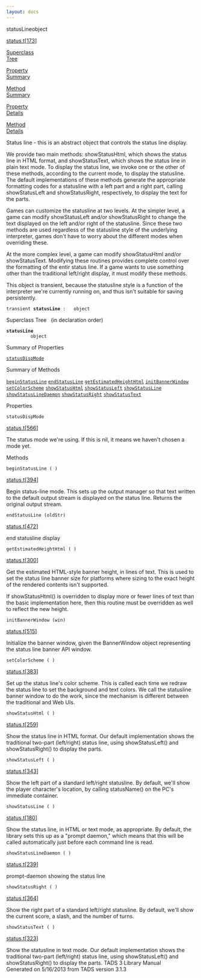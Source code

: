 ```yaml
---
layout: docs
---
```

<span class="title">statusLine</span><span class="type">object</span>

[status.t](../file/status.t.html)\[[173](../source/status.t.html#173)\]

[Superclass  
Tree](#_SuperClassTree_)

[Property  
Summary](#_PropSummary_)

[Method  
Summary](#_MethodSummary_)

[Property  
Details](#_Properties_)

[Method  
Details](#_Methods_)



Status line - this is an abstract object that controls the status line
display.

We provide two main methods: showStatusHtml, which shows the status line
in HTML format, and showStatusText, which shows the status line in plain
text mode. To display the status line, we invoke one or the other of
these methods, according to the current mode, to display the statusline.
The default implementations of these methods generate the appropriate
formatting codes for a statusline with a left part and a right part,
calling showStatusLeft and showStatusRight, respectively, to display the
text for the parts.

Games can customize the statusline at two levels. At the simpler level,
a game can modify showStatusLeft and/or showStatusRight to change the
text displayed on the left and/or right of the statusline. Since these
two methods are used regardless of the statusline style of the
underlying interpreter, games don't have to worry about the different
modes when overriding these.

At the more complex level, a game can modify showStatusHtml and/or
showStatusText. Modifying these routines provides complete control over
the formatting of the entir status line. If a game wants to use
something other than the traditional left/right display, it must modify
these methods.

This object is transient, because the statusline style is a function of
the interpreter we're currently running on, and thus isn't suitable for
saving persistently.

`transient `**`statusLine`**` :   object`



<span id="_SuperClassTree_"></span>



<span class="hdln">Superclass Tree</span>   (in declaration order)



**`statusLine`**  
`         object`  
<span id="_PropSummary_"></span>



<span class="hdln">Summary of Properties</span>  



[`statusDispMode`](#statusDispMode)

<span id="_MethodSummary_"></span>



<span class="hdln">Summary of Methods</span>  



[`beginStatusLine`](#beginStatusLine) [`endStatusLine`](#endStatusLine) [`getEstimatedHeightHtml`](#getEstimatedHeightHtml) [`initBannerWindow`](#initBannerWindow) [`setColorScheme`](#setColorScheme) [`showStatusHtml`](#showStatusHtml) [`showStatusLeft`](#showStatusLeft) [`showStatusLine`](#showStatusLine) [`showStatusLineDaemon`](#showStatusLineDaemon) [`showStatusRight`](#showStatusRight) [`showStatusText`](#showStatusText)

<span id="_Properties_"></span>



<span class="hdln">Properties</span>  



<span id="statusDispMode"></span>

`statusDispMode`

[status.t](../file/status.t.html)\[[566](../source/status.t.html#566)\]



The status mode we're using. If this is nil, it means we haven't chosen
a mode yet.



<span id="_Methods_"></span>



<span class="hdln">Methods</span>  



<span id="beginStatusLine"></span>

`beginStatusLine ( )`

[status.t](../file/status.t.html)\[[394](../source/status.t.html#394)\]



Begin status-line mode. This sets up the output manager so that text
written to the default output stream is displayed on the status line.
Returns the original output stream.



<span id="endStatusLine"></span>

`endStatusLine (oldStr)`

[status.t](../file/status.t.html)\[[472](../source/status.t.html#472)\]



end statusline display



<span id="getEstimatedHeightHtml"></span>

`getEstimatedHeightHtml ( )`

[status.t](../file/status.t.html)\[[300](../source/status.t.html#300)\]



Get the estimated HTML-style banner height, in lines of text. This is
used to set the status line banner size for platforms where sizing to
the exact height of the rendered contents isn't supported.

If showStatusHtml() is overridden to display more or fewer lines of text
than the basic implementation here, then this routine must be overridden
as well to reflect the new height.



<span id="initBannerWindow"></span>

`initBannerWindow (win)`

[status.t](../file/status.t.html)\[[515](../source/status.t.html#515)\]



Initialize the banner window, given the BannerWindow object representing
the status line banner API window.



<span id="setColorScheme"></span>

`setColorScheme ( )`

[status.t](../file/status.t.html)\[[383](../source/status.t.html#383)\]



Set up the status line's color scheme. This is called each time we
redraw the status line to set the background and text colors. We call
the statusline banner window to do the work, since the mechanism is
different between the traditional and Web UIs.



<span id="showStatusHtml"></span>

`showStatusHtml ( )`

[status.t](../file/status.t.html)\[[259](../source/status.t.html#259)\]



Show the status line in HTML format. Our default implementation shows
the traditional two-part (left/right) status line, using
showStatusLeft() and showStatusRight() to display the parts.



<span id="showStatusLeft"></span>

`showStatusLeft ( )`

[status.t](../file/status.t.html)\[[343](../source/status.t.html#343)\]



Show the left part of a standard left/right statusline. By default,
we'll show the player character's location, by calling statusName() on
the PC's immediate container.



<span id="showStatusLine"></span>

`showStatusLine ( )`

[status.t](../file/status.t.html)\[[180](../source/status.t.html#180)\]



Show the status line, in HTML or text mode, as appropriate. By default,
the library sets this up as a "prompt daemon," which means that this
will be called automatically just before each command line is read.



<span id="showStatusLineDaemon"></span>

`showStatusLineDaemon ( )`

[status.t](../file/status.t.html)\[[239](../source/status.t.html#239)\]



prompt-daemon showing the status line



<span id="showStatusRight"></span>

`showStatusRight ( )`

[status.t](../file/status.t.html)\[[364](../source/status.t.html#364)\]



Show the right part of a standard left/right statusline. By default,
we'll show the current score, a slash, and the number of turns.



<span id="showStatusText"></span>

`showStatusText ( )`

[status.t](../file/status.t.html)\[[323](../source/status.t.html#323)\]



Show the statusline in text mode. Our default implementation shows the
traditional two-part (left/right) status line, using showStatusLeft()
and showStatusRight() to display the parts.
TADS 3 Library Manual  
Generated on 5/16/2013 from TADS version 3.1.3


